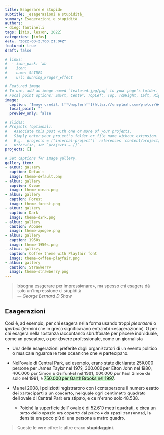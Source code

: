 ```yaml
---
title: Esagerare è stupido
subtitle: _esagerazioni e stupidità_
summary: Esagerazioni e stupidità
authors:
- diego fantinelli
tags: [itis, lesson, 2022]
categories: [infos]
date: "2022-03-21T00:21:00Z"
featured: true
draft: false

# links:
#  - icon_pack: fab
#    icon: 
#    name: SLIDES
#    url: dunning_kruger_effect

# Featured image
# To use, add an image named `featured.jpg/png` to your page's folder.
# Focal point options: Smart, Center, TopLeft, Top, TopRight, Left, Right, BottomLeft, Bottom, BottomRight
image:
  caption: 'Image credit: [**Unsplash**](https://unsplash.com/photos/We02LAPNpa8'
  focal_point: ""
  preview_only: false

# slides: 
# Projects (optional).
#   Associate this post with one or more of your projects.
#   Simply enter your project's folder or file name without extension.
#   E.g. `projects = ["internal-project"]` references `content/project/deep-learning/index.md`.
#   Otherwise, set `projects = []`.
projects: []

# Set captions for image gallery.
gallery_item:
- album: gallery
  caption: Default
  image: theme-default.png
- album: gallery
  caption: Ocean
  image: theme-ocean.png
- album: gallery
  caption: Forest
  image: theme-forest.png
- album: gallery
  caption: Dark
  image: theme-dark.png
- album: gallery
  caption: Apogee
  image: theme-apogee.png
- album: gallery
  caption: 1950s
  image: theme-1950s.png
- album: gallery
  caption: Coffee theme with Playfair font
  image: theme-coffee-playfair.png
- album: gallery
  caption: Strawberry
  image: theme-strawberry.png
---
```


<!-- {{< toc hide_on="xl" >}} -->

> bisogna esagerare per impressionare», ma spesso chi esagera dà solo un'impressione di stupidità
> <br> &mdash; <cite>George Bernard D Shaw</cite>

## Esagerazioni

Così è, ad esempio, per chi esagera nella forma usando troppi *pleonasmi* o *iperboli* (termini che in greco significavano entrambi «esagerazioni»).
O per chi esagera nella sostanza raccontando sbruffonate per piacere individuale, come un pescatore, o per dovere professionale, come un giornalista.

- Una delle esagerazioni preferite dagli organizzatori di un evento politico o musicale riguarda le folle oceaniche che vi partecipano.
- Nell'ovale di Central Park, ad esempio, erano state dichiarate 250.000 persone per James Taylor nel 1979, 300.000 per Elton John nel 1980, 400.000 per Simon e Garfunkel nel 1981, 600.000 per Paul Simon da solo nel 1991, e <mark style="background: #BBFABBA6;">750.000 per Garth Brooks nel 1997</mark>.
- Ma nel 2008, i poliziotti registrarono con i contapersone il numero esatto dei partecipanti a un concerto, nel quale ogni centimetro quadrato dell'ovale di Central Park era stipato, e ce n'erano solo 48.538. 

  - Poiché la superficie dell' ovale è di 52.610 metri quadrati, e circa un terzo dello spazio era coperto dal palco e da spazi transennati, la densità era poco più di una persona a metro quadro.

>Queste le vere cifre: le altre erano **stupidaggini**.
